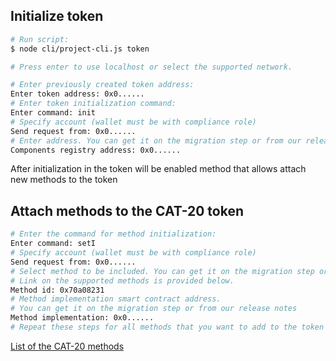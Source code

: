 ## Initialize token
```bash
# Run script:
$ node cli/project-cli.js token

# Press enter to use localhost or select the supported network.

# Enter previously created token address:
Enter token address: 0x0......
# Enter token initialization command:
Enter command: init
# Specify account (wallet must be with compliance role)
Send request from: 0x0......
# Enter address. You can get it on the migration step or from our release notes
Components registry address: 0x0......
```

After initialization in the token will be enabled method that allows attach new methods to the token

## Attach methods to the CAT-20 token
```bash
# Enter the command for method initialization:
Enter command: setI
# Specify account (wallet must be with compliance role)
Send request from: 0x0......
# Select method to be included. You can get it on the migration step or from our release notes
# Link on the supported methods is provided below.
Method id: 0x70a08231
# Method implementation smart contract address.
# You can get it on the migration step or from our release notes
Method implementation: 0x0......
# Repeat these steps for all methods that you want to add to the token
```

[List of the CAT-20 methods](../tokens/CAT-20/methods/list.md)
